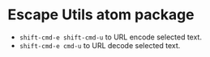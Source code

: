 # Escape Utils atom package

 - `shift-cmd-e shift-cmd-u` to URL encode selected text. 
 - `shift-cmd-e cmd-u` to URL decode selected text.
